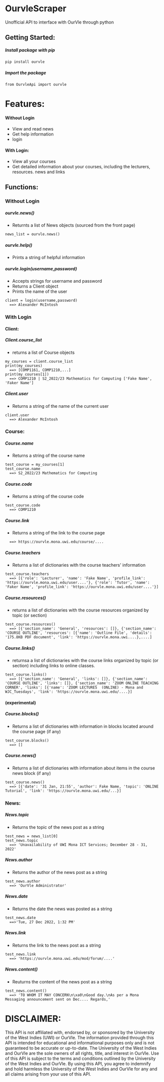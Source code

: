 # OurvleScraper
Unofficial API to interface with OurVle through python

## Getting Started:
##### Install package with pip
```
pip install ourvle
```
##### Import the package
```
from OurvleApi import ourvle
```
# Features:
#### Without Login
- View and read news
- Get help information
- login
#### With Login:
- View all your courses
- Get detailed information about your courses, including the lecturers, resources. news and links

## Functions:
### Without Login

##### ourvle.news()

- Returnts a list of News objects (sourced from the front page)
```
news_list = ourvle.news()
```

##### ourvle.help()

- Prints a string of helpful information

##### ourvle.login(username,password)

- Accepts strings for username and password
- Returns a Client object
- Prints the name of the user
```
client = login(username,password)
  ==> Alexander McIntosh
```

### With Login
#### Client:

##### Client.course_list
- returns a list of Course objects
```
my_courses = client.course_list
print(my_courses)
  ==> [COMP1161, COMP1210,...]
print(my_courses[1])
  ==> COMP1210 | S2_2022/23 Mathematics for Computing ['Fake Name', 'Faker Name']
```

##### Client.user
- Returns a string of the name of the current user
```
client.user
  ==> Alexander McIntosh
```

### Course:
##### Course.name
- Returns a string of the course name
```
test_course = my_courses[1]
test_course.name
  ==> S2_2022/23 Mathematics for Computing
```
##### Course.code
- Returns a string of the course code
```
test_course.code
  ==> COMP1210
```
##### Course.link
- Returns a string of the link to the course page
```
  ==> https://ourvle.mona.uwi.edu/course/....
```
##### Course.teachers
- Returns a list of dictionaries with the course teachers' information
```
test_course.teachers
  ==> [{'role': 'Lecturer', 'name': 'Fake Name', 'profile_link': 'https://ourvle.mona.uwi.edu/user....'}, {'role': 'Tutor', 'name': 'Faker Name', 'profile_link': 'https://ourvle.mona.uwi.edu/user....'}]
```
##### Course.resources()
- returns a list of dictionaries with the course resources organized by topic (or section)
```
test_course.resources()
  ==> [{'section_name': 'General', 'resources': []}, {'section_name': 'COURSE OUTLINE', 'resources': [{'name': 'Outline File', 'details': '175.8KB PDF document', 'link': 'https://ourvle.mona.uwi....},....]
```
##### Course.links()
- returnsa a list of dictionaries with the course links organized by topic (or section) including links to online classes.
```
test_course.links()
  ==> [{'section_name': 'General', 'links': []}, {'section_name': 'COURSE OUTLINE', 'links': []}, {'section_name': 'ZOOM ONLINE TEACHING CORNER', 'links': [{'name': 'ZOOM LECTURES  (ONLINE) - Mona and WJC_Tuesdays', 'link': 'https://ourvle.mona.uwi.edu/....}]
```
#### (experimental)
##### Course.blocks()
- Returns a list of dictionaries with information in blocks located around the course page (if any)
```
test_course.blocks()
  ==> []
```
##### Course.news()
- Returns a list of dictionaries with information about items in the course news block (if any)
```
test_course.news()
  ==> [{'date': '31 Jan, 21:55', 'author': Fake Name, 'topic': 'ONLINE Tutorial', 'link': 'https://ourvle.mona.uwi.edu/...}]
```

### News:
##### News.topic
- Returns the topic of the news post as a string
```
test_news = news_list[0]
test_news.topic
  ==> 'Unavailability of UWI Mona ICT Services; December 28 - 31, 2022'
```
##### News.author
- Returns the author of the news post as a string
```
test_news.author
  ==> 'OurVle Administrator'
```
##### News.date
- Returns the date the news was posted as a string
```
test_news.date
  ==>'Tue, 27 Dec 2022, 1:32 PM'
```
##### News.link
- Returns the link to the news post as a string
```
test_news.link
  ==> 'https://ourvle.mona.uwi.edu/mod/forum/....'
```
##### News.content()
- Reuturns the content of the news post as a string
```
test_news.content()
  ==> 'TO WHOM IT MAY CONCERN\n\xa0\nGood day.\nAs per a Mona Messaging announcement sent on Dec.... Regards,'
```
# DISCLAIMER: 
This API is not affiliated with, endorsed by, or sponsored by the University of the West Indies (UWI) or OurVle. The information provided through this API is intended for educational and informational purposes only and is not guaranteed to be accurate or up-to-date. The University of the West Indies and OurVle are the sole owners of all rights, title, and interest in OurVle. Use of this API is subject to the terms and conditions outlined by the University of the West Indies and OurVle. By using this API, you agree to indemnify and hold harmless the University of the West Indies and OurVle for any and all claims arising from your use of this API.

